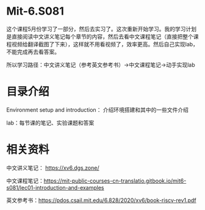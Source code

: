 # Mit-6.S081
这个课程5月份学习了一部分，然后去实习了。这次重新开始学习。我的学习计划是直接阅读中文讲义笔记每个章节的内容，然后去看中文课程笔记（直接把整个课程视频给翻译截图了下来），这样就不用看视频了，效率更高。然后自己实现lab，不能完成再去看答案。

所以学习路径：中文讲义笔记（参考英文参考书）->中文课程笔记->动手实现lab

# 目录介绍
Environment setup and introduction： 介绍环境搭建和其中的一些文件介绍

lab：每节课的笔记、实验课题和答案

# 相关资料
中文讲义笔记：
https://xv6.dgs.zone/

中文课程笔记：https://mit-public-courses-cn-translatio.gitbook.io/mit6-s081/lec01-introduction-and-examples

英文参考书：https://pdos.csail.mit.edu/6.828/2020/xv6/book-riscv-rev1.pdf
